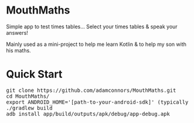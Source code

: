 # MouthMaths

Simple app to test times tables... Select your times tables & speak your answers!

Mainly used as a mini-project to help me learn Kotlin & to help my son with his maths.

<h1>Quick Start</h2>
<pre>
git clone https://github.com/adamconnors/MouthMaths.git
cd MouthMaths/
export ANDROID_HOME='[path-to-your-android-sdk]' (typically /users/$username/Library/Android/sdk)
./gradlew build
adb install app/build/outputs/apk/debug/app-debug.apk
</pre>
